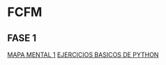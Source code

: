 # FCFM
## FASE 1
[MAPA MENTAL 1](https://github.com/victothugocantu/mineria-de-datos/blob/main/MAPAMENTAL_1_1806169.pdf)
[EJERCICIOS BASICOS DE PYTHON](https://github.com/victothugocantu/mineria-de-datos/blob/main/MAPAMENTAL_1_1806169.pdf)
